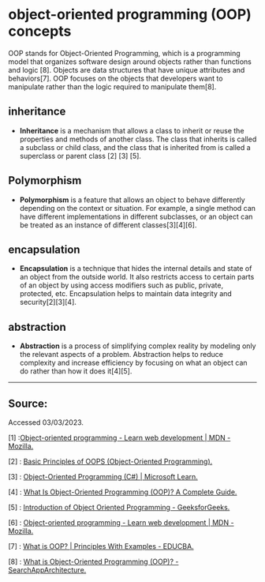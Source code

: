 # object-oriented programming (OOP) concepts

OOP stands for Object-Oriented Programming, which is a programming model that organizes software design around objects rather than functions and logic [8]. Objects are data structures that have unique attributes and behaviors[7]. OOP focuses on the objects that developers want to manipulate rather than the logic required to manipulate them[8].


## inheritance
- **Inheritance** is a mechanism that allows a class to inherit or reuse the properties and methods of another class. The class that inherits is called a subclass or child class, and the class that is inherited from is called a superclass or parent class [2] [3] [5].

## Polymorphism
- **Polymorphism** is a feature that allows an object to behave differently depending on the context or situation. For example, a single method can have different implementations in different subclasses, or an object can be treated as an instance of different classes[3][4][6].

## encapsulation
- **Encapsulation** is a technique that hides the internal details and state of an object from the outside world. It also restricts access to certain parts of an object by using access modifiers such as public, private, protected, etc. Encapsulation helps to maintain data integrity and security[2][3][4].


## abstraction
- **Abstraction** is a process of simplifying complex reality by modeling only the relevant aspects of a problem. Abstraction helps to reduce complexity and increase efficiency by focusing on what an object can do rather than how it does it[4][5].


---

## Source: 
Accessed 03/03/2023.

[1] :[Object-oriented programming - Learn web development | MDN - Mozilla.](https://developer.mozilla.org/en-US/docs/Learn/JavaScript/Objects/Object-oriented_programming) 


[2] : [Basic Principles of OOPS (Object-Oriented Programming).](https://www.interviewbit.com/blog/principles-of-oops/)


[3] : [Object-Oriented Programming (C#) | Microsoft Learn.](https://learn.microsoft.com/en-us/dotnet/csharp/fundamentals/tutorials/oop)

[4] : [What Is Object-Oriented Programming (OOP)? A Complete Guide.](https://www.indeed.com/career-advice/career-development/what-is-object-oriented-programming)

[5] : [Introduction of Object Oriented Programming - GeeksforGeeks.](https://www.geeksforgeeks.org/introduction-of-object-oriented-programming/)

[6] : [Object-oriented programming - Learn web development | MDN - Mozilla.](https://developer.mozilla.org/en-US/docs/Learn/JavaScript/Objects/Object-oriented_programming)

[7] : [What is OOP? | Principles With Examples - EDUCBA.](https://www.educba.com/what-is-oop/) 

[8] : [What is Object-Oriented Programming (OOP)? - SearchAppArchitecture.](https://www.techtarget.com/searchapparchitecture/definition/object-oriented-programming-OOP)

